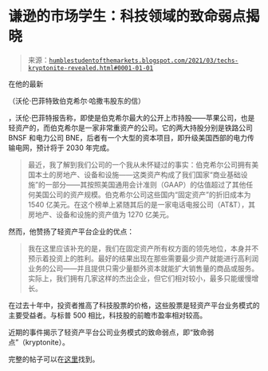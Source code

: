 <!--yml

类别：未分类

日期：2024-05-18 02:03:23

-->

# 谦逊的市场学生：科技领域的致命弱点揭晓

> 来源：[`humblestudentofthemarkets.blogspot.com/2021/03/techs-kryptonite-revealed.html#0001-01-01`](https://humblestudentofthemarkets.blogspot.com/2021/03/techs-kryptonite-revealed.html#0001-01-01)

在他的最新

（沃伦·巴菲特致伯克希尔·哈撒韦股东的信）

，沃伦·巴菲特报告称，即使是伯克希尔最大的公开上市持股——苹果公司，也是轻资产的，而伯克希尔是一家非常重资产的公司。它的两大持股分别是铁路公司 BNSF 和电力公司 BNE，后者有一个大型的资本项目，即升级美国西部的电力传输电网，预计将于 2030 年完成。

> 最近，我了解到我们公司的一个我从未怀疑过的事实：伯克希尔公司拥有美国本土的房地产、设备和设施——这类资产构成了我们国家“商业基础设施”的一部分——其按照美国通用会计准则（GAAP）的估值超过了其他任何美国公司的资产规模。伯克希尔公司这些国内“固定资产”的折旧成本为 1540 亿美元。在这个榜单上紧随其后的是一家电话电报公司（AT&T），其房地产、设备和设施的资产值为 1270 亿美元。

然而，他赞扬了轻资产平台企业的优点：

> 我在这里应该补充的是，我们在固定资产所有权方面的领先地位，本身并不预示着投资上的胜利。最好的结果出现在那些需要最少资产就能进行高利润业务的公司——并且提供只需少量额外资本就能扩大销售量的商品或服务。实际上，我们拥有几家这样的杰出企业，但它们相对较小，最多只能缓慢增长。

在过去十年中，投资者推高了科技股票的价格，这些股票是轻资产平台业务模式的主要受益者。与标普 500 相比，科技股的前瞻市盈率相对较高。

近期的事件揭示了轻资产平台公司业务模式的致命弱点，即“致命弱点”（kryptonite）。

完整的帖子可以在[这里](https://humblestudentofthemarkets.com/2021/03/09/techs-kryptonite-revealed/)找到。
